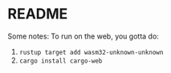 # README #

Some notes:
To run on the web, you gotta do:
1. `rustup target add wasm32-unknown-unknown`
1. `cargo install cargo-web`
